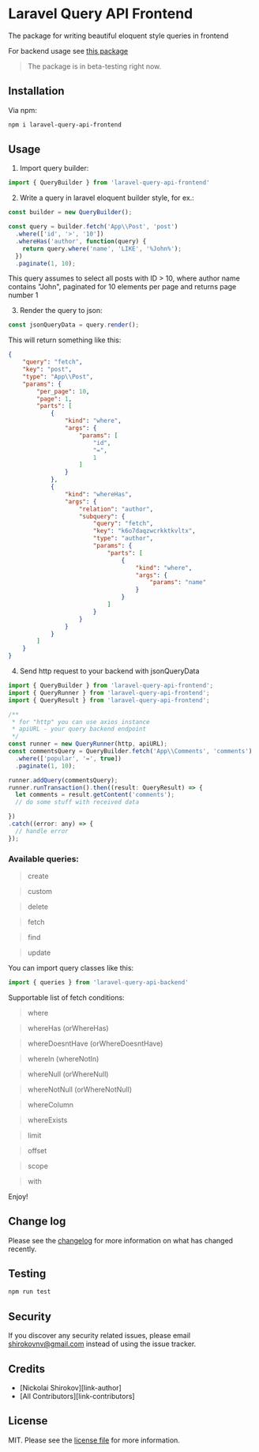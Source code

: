 # Laravel Query API Frontend

The package for writing beautiful eloquent style queries in frontend

For backend usage see [this package](https://github.com/shirokovnv/laravel-query-api-backend)

> The package is in beta-testing right now.

## Installation

Via npm: 

```bash
npm i laravel-query-api-frontend
```

## Usage

1. Import query builder:

```js
import { QueryBuilder } from 'laravel-query-api-frontend'
```

2. Write a query in laravel eloquent builder style, for ex.: 

```js
const builder = new QueryBuilder();

const query = builder.fetch('App\\Post', 'post')
  .where(['id', '>', '10'])
  .whereHas('author', function(query) {
    return query.where('name', 'LIKE', '%John%');
  })
  .paginate(1, 10);
```

This query assumes to select all posts with ID > 10, where author name contains "John", 
paginated for 10 elements per page and returns page number 1

3. Render the query to json: 

```js
const jsonQueryData = query.render();
```

This will return something like this: 

```json
{
    "query": "fetch",
    "key": "post",
    "type": "App\\Post",
    "params": {
        "per_page": 10,
        "page": 1,
        "parts": [
            {
                "kind": "where",
                "args": {
                    "params": [
                        "id",
                        "=",
                        1
                    ]
                }
            },
            {
                "kind": "whereHas",
                "args": {
                    "relation": "author",
                    "subquery": {
                        "query": "fetch",
                        "key": "k6o7daqzwcrkktkvltx",
                        "type": "author",
                        "params": {
                            "parts": [
                                {
                                    "kind": "where",
                                    "args": {
                                        "params": "name"
                                    }
                                }
                            ]
                        }
                    }
                }
            }
        ]
    }
}
```

4. Send http request to your backend with jsonQueryData

```js
import { QueryBuilder } from 'laravel-query-api-frontend';
import { QueryRunner } from 'laravel-query-api-frontend';
import { QueryResult } from 'laravel-query-api-frontend';

/**
 * for "http" you can use axios instance
 * apiURL - your query backend endpoint 
 */
const runner = new QueryRunner(http, apiURL);
const commentsQuery = QueryBuilder.fetch('App\\Comments', 'comments')
  .where(['popular', '=', true])
  .paginate(1, 10);

runner.addQuery(commentsQuery);
runner.runTransaction().then((result: QueryResult) => {
  let comments = result.getContent('comments');
  // do some stuff with received data 

})
.catch((error: any) => {
  // handle error
});
```

### Available queries: 

> create

> custom 

> delete

> fetch 

> find

> update

You can import query classes like this:

```js
import { queries } from 'laravel-query-api-backend'
```

Supportable list of fetch conditions:

> where

> whereHas (orWhereHas)

> whereDoesntHave (orWhereDoesntHave)

> whereIn (whereNotIn)

> whereNull (orWhereNull)

> whereNotNull (orWhereNotNull)

> whereColumn

> whereExists

> limit 

> offset

> scope 

> with

Enjoy!

## Change log

Please see the [changelog](changelog.md) for more information on what has changed recently.

## Testing

```bash
npm run test
```

## Security

If you discover any security related issues, please email shirokovnv@gmail.com instead of using the issue tracker.

## Credits

- [Nickolai Shirokov][link-author]
- [All Contributors][link-contributors]

## License

MIT. Please see the [license file](license.md) for more information.